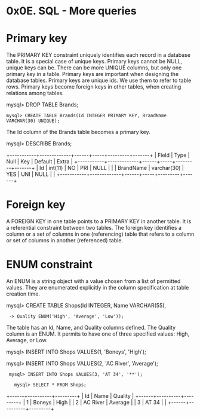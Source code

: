 # 0x0E. SQL - More queries

Primary key
=

The PRIMARY KEY constraint uniquely identifies each record in a database table. It is a special case of unique keys. Primary keys cannot be NULL, unique keys can be. There can be more UNIQUE columns, but only one primary key in a table. Primary keys are important when designing the database tables. Primary keys are unique ids. We use them to refer to table rows. Primary keys become foreign keys in other tables, when creating relations among tables.

 mysql> DROP TABLE Brands;

    mysql> CREATE TABLE Brands(Id INTEGER PRIMARY KEY, BrandName VARCHAR(30) UNIQUE);


The Id column of the Brands table becomes a primary key.

 mysql> DESCRIBE Brands;

+-----------+-------------+------+-----+---------+-------+
| Field     | Type        | Null | Key | Default | Extra |
+-----------+-------------+------+-----+---------+-------+
| Id        | int(11)     | NO   | PRI | NULL    |       |
| BrandName | varchar(30) | YES  | UNI | NULL    |       |
+-----------+-------------+------+-----+---------+-------+


Foreign key
=

A FOREIGN KEY in one table points to a PRIMARY KEY in another table. It is a referential constraint between two tables. The foreign key identifies a column or a set of columns in one (referencing) table that refers to a column or set of columns in another (referenced) table.


ENUM constraint
=

An ENUM is a string object with a value chosen from a list of permitted values. They are enumerated explicitly in the column specification at table creation time.

 mysql> CREATE TABLE Shops(Id INTEGER, Name VARCHAR(55),

     -> Quality ENUM('High', 'Average', 'Low'));

The table has an Id, Name, and Quality columns defined. The Quality column is an ENUM. It permits to have one of three specified values: High, Average, or Low.

 mysql> INSERT INTO Shops VALUES(1, 'Boneys', 'High');

   mysql> INSERT INTO Shops VALUES(2, 'AC River', 'Average');

     mysql> INSERT INTO Shops VALUES(3, 'AT 34', '**');

       mysql> SELECT * FROM Shops;

+------+----------+---------+
| Id   | Name     | Quality |
+------+----------+---------+
|    1 | Boneys   | High    |
|    2 | AC River | Average |
|    3 | AT 34    |         |
+------+----------+---------+
